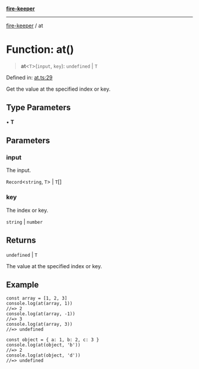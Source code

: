 [**fire-keeper**](../README.md)

***

[fire-keeper](../README.md) / at

# Function: at()

> **at**\<`T`\>(`input`, `key`): `undefined` \| `T`

Defined in: [at.ts:29](https://github.com/phonowell/fire-keeper/blob/862cc844119f7a539be35ffaeee5bfb3fdb4b3cd/src/at.ts#L29)

Get the value at the specified index or key.

## Type Parameters

• **T**

## Parameters

### input

The input.

`Record`\<`string`, `T`\> | `T`[]

### key

The index or key.

`string` | `number`

## Returns

`undefined` \| `T`

The value at the specified index or key.

## Example

```
const array = [1, 2, 3]
console.log(at(array, 1))
//=> 2
console.log(at(array, -1))
//=> 3
console.log(at(array, 3))
//=> undefined

const object = { a: 1, b: 2, c: 3 }
console.log(at(object, 'b'))
//=> 2
console.log(at(object, 'd'))
//=> undefined
```
